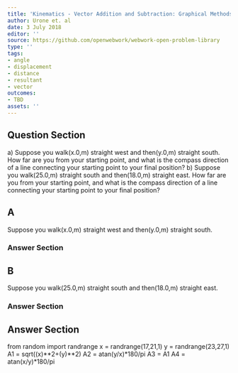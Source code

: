 ```yaml
---
title: 'Kinematics - Vector Addition and Subtraction: Graphical Methods'
author: Urone et. al
date: 3 July 2018
editor: ''
source: https://github.com/openwebwork/webwork-open-problem-library
type: ''
tags:
- angle
- displacement
- distance
- resultant
- vector
outcomes:
- TBD
assets: ''
---
```


## Question Section 

a) Suppose you walk(x.0,m) straight west and then(y.0,m) straight south.
How far are you from your starting point, and what is the compass direction of a line connecting your starting point to your final position?
b) Suppose you walk(25.0,m) straight south and then(18.0,m) straight east.
How far are you from your starting point, and what is the compass direction of a line connecting your starting point to your final position?

## A
Suppose you walk(x.0,m) straight west and then(y.0,m) straight south.
### Answer Section
## B
Suppose you walk(25.0,m) straight south and then(18.0,m) straight east.
### Answer Section


## Answer Section

from random import randrange
x = randrange(17,21,1)
y = randrange(23,27,1)
A1 = sqrt((x)**2+(y)**2)
A2 = atan(y/x)*180/pi
A3 = A1
A4 = atan(x/y)*180/pi